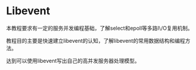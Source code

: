 # Libevent

本教程要求有一定的服务并发编程基础，了解select和epoll等多路I\\/O复用机制。



教程目的主要是快速建立libevent的认知，了解libevent的常用数据结构和编程方法。



达到可以使用libevent写出自己的高并发服务器处理模型。



